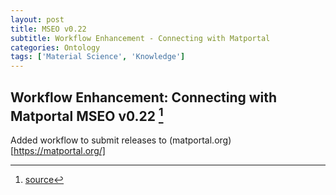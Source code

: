 ```yaml
---
layout: post
title: MSEO v0.22
subtitle: Workflow Enhancement - Connecting with Matportal
categories: Ontology
tags: ['Material Science', 'Knowledge']
---
```


## Workflow Enhancement: Connecting with Matportal MSEO v0.22 [^fn1]

Added workflow to submit releases to (matportal.org)[https://matportal.org/]

[^fn1]: [source](https://github.com/Mat-O-Lab/MSEO/compare/v0.21...v0.22)